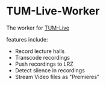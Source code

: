 # TUM-Live-Worker

The worker for [TUM-Live](https://github.com/TUM-Dev/gocast)

features include:

- Record lecture halls
- Transcode recordings
- Push recordings to LRZ
- Detect silence in recordings
- Stream Video files as "Premieres"
